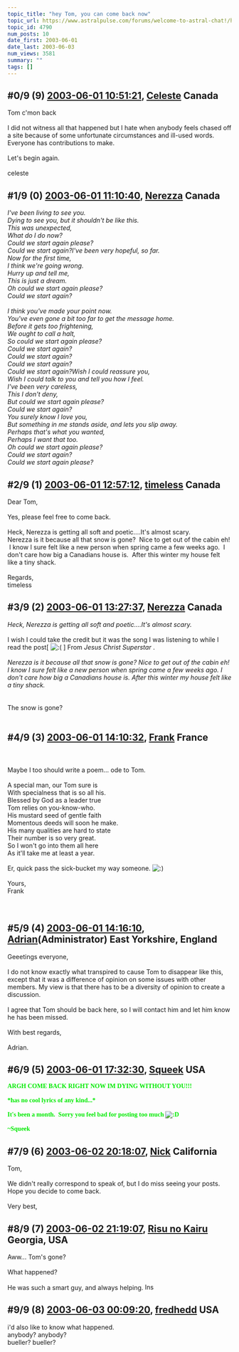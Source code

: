 ```yaml
---
topic_title: "hey Tom, you can come back now"
topic_url: https://www.astralpulse.com/forums/welcome-to-astral-chat!/hey-tom-you-can-come-back-now
topic_id: 4790
num_posts: 10
date_first: 2003-06-01
date_last: 2003-06-03
num_views: 3581
summary: ""
tags: []
---
```


## \#0/9 (9) [2003-06-01 10:51:21](https://www.astralpulse.com/forums/index.php?msg=120482), [Celeste](https://www.astralpulse.com/forums/profile/?u=1628) Canada ##
<section>
Tom c'mon back
<br>
<br>
I did not witness all that happened but I hate when anybody feels chased off a site because of some unfortunate circumstances and ill-used words. Everyone has contributions to make.
<br>
<br>
Let's begin again.
<br>
<br>
celeste
</section>

## \#1/9 (0) [2003-06-01 11:10:40](https://www.astralpulse.com/forums/index.php?msg=32900), [Nerezza](https://www.astralpulse.com/forums/profile/?u=740) Canada ##
<section>
<i>
 I've been living to see you.
 <br>
 Dying to see you, but it shouldn't be like this.
 <br>
 This was unexpected,
 <br>
 What do I do now?
 <br>
 Could we start again please?
 <br>
 Could we start again?I've been very hopeful, so far.
 <br>
 Now for the first time,
 <br>
 I think we're going wrong.
 <br>
 Hurry up and tell me,
 <br>
 This is just a dream.
 <br>
 Oh could we start again please?
 <br>
 Could we start again?
 <br>
 <br>
 I think you've made your point now.
 <br>
 You've even gone a bit too far to get the message home.
 <br>
 Before it gets too frightening,
 <br>
 We ought to call a halt,
 <br>
 So could we start again please?
 <br>
 Could we start again?
 <br>
 Could we start again?
 <br>
 Could we start again?
 <br>
 Could we start again?Wish I could reassure you,
 <br>
 Wish I could talk to you and tell you how I feel.
 <br>
 I've been very careless,
 <br>
 This I don't deny,
 <br>
 But could we start again please?
 <br>
 Could we start again?
 <br>
 You surely know I love you,
 <br>
 But something in me stands aside, and lets you slip away.
 <br>
 Perhaps that's what you wanted,
 <br>
 Perhaps I want that too.
 <br>
 Oh could we start again please?
 <br>
 Could we start again?
 <br>
 Could we start again please?
 <br>
</i>
</section>

## \#2/9 (1) [2003-06-01 12:57:12](https://www.astralpulse.com/forums/index.php?msg=32909), [timeless](https://www.astralpulse.com/forums/profile/?u=1601) Canada ##
<section>
Dear Tom,
<br>
<br>
Yes, please feel free to come back.
<br>
<br>
Heck, Nerezza is getting all soft and poetic....It's almost scary.
<br>
Nerezza is it because all that snow is gone?  Nice to get out of the cabin eh!  I know I sure felt like a new person when spring came a few weeks ago.  I don't care how big a Canadians house is.  After this winter my house felt like a tiny shack.
<br>
<br>
Regards,
<br>
timeless
</section>

## \#3/9 (2) [2003-06-01 13:27:37](https://www.astralpulse.com/forums/index.php?msg=32915), [Nerezza](https://www.astralpulse.com/forums/profile/?u=740) Canada ##
<section>
<i>
 Heck, Nerezza is getting all soft and poetic....It's almost scary.
</i>
<br>
<br>
I wish I could take the credit but it was the song I was listening to while I read the post[
<img alt=":(" class="smiley" src="https://www.astralpulse.com/forums/Smileys/fugue/sad.png" title="Sad"/>
] From
<i>
 Jesus Christ Superstar
</i>
.
<br>
<br>
<i>
 Nerezza is it because all that snow is gone? Nice to get out of the cabin eh! I know I sure felt like a new person when spring came a few weeks ago. I don't care how big a Canadians house is. After this winter my house felt like a tiny shack.
 <br>
</i>
<br>
<br>
The snow is gone?
<br>
<br>
</section>

## \#4/9 (3) [2003-06-01 14:10:32](https://www.astralpulse.com/forums/index.php?msg=32921), [Frank](https://www.astralpulse.com/forums/profile/?u=359) France ##
<section>
<br>
<br>
Maybe I too should write a poem... ode to Tom.
<br>
<br>
A special man, our Tom sure is
<br>
With specialness that is so all his.
<br>
Blessed by God as a leader true
<br>
Tom relies on you-know-who.
<br>
His mustard seed of gentle faith
<br>
Momentous deeds will soon he make.
<br>
His many qualities are hard to state
<br>
Their number is so very great.
<br>
So I won't go into them all here
<br>
As it'll take me at least a year.
<br>
<br>
Er, quick pass the sick-bucket my way someone.
<img alt=":)" class="smiley" src="https://www.astralpulse.com/forums/Smileys/fugue/smiley.png" title="Smiley"/>
<br>
<br>
Yours,
<br>
Frank
<br>
<br>
<br>
</section>

## \#5/9 (4) [2003-06-01 14:16:10](https://www.astralpulse.com/forums/index.php?msg=32922), [Adrian](https://www.astralpulse.com/forums/profile/?u=31)(Administrator) East Yorkshire, England ##
<section>
Geeetings everyone,
<br>
<br>
I do not know exactly what transpired to cause Tom to disappear like this, except that it was a difference of opinion on some issues with other members. My view is that there has to be a diversity of opinion to create a discussion.
<br>
<br>
I agree that Tom should be back here, so I will contact him and let him know he has been missed.
<br>
<br>
With best regards,
<br>
<br>
Adrian.
<br>
</section>

## \#6/9 (5) [2003-06-01 17:32:30](https://www.astralpulse.com/forums/index.php?msg=32937), [Squeek](https://www.astralpulse.com/forums/profile/?u=1578) USA ##
<section>
<b>
 <font color='"teal"'>
  <font face='"Comic' ms&quot;="" sans="">
   ARGH COME BACK RIGHT NOW IM DYING WITHOUT YOU!!!
   <br>
   <br>
   *has no cool lyrics of any kind...*
   <br>
   <br>
   It's been a month.  Sorry you feel bad for posting too much
   <img alt=":D" class="smiley" src="https://www.astralpulse.com/forums/Smileys/fugue/cheesy.png" title="Cheesy"/>
   <br>
   <br>
   ~Squeek
  </font>
 </font>
</b>
</section>

## \#7/9 (6) [2003-06-02 20:18:07](https://www.astralpulse.com/forums/index.php?msg=33120), [Nick](https://www.astralpulse.com/forums/profile/?u=2080) California ##
<section>
Tom,
<br>
<br>
We didn't really correspond to speak of, but I do miss seeing your posts. Hope you decide to come back.
<br>
<br>
Very best,
</section>

## \#8/9 (7) [2003-06-02 21:19:07](https://www.astralpulse.com/forums/index.php?msg=33122), [Risu no Kairu](https://www.astralpulse.com/forums/profile/?u=430) Georgia, USA ##
<section>
Aww... Tom's gone?
<br>
<br>
What happened?
<br>
<br>
He was such a smart guy, and always helping.
<img alt="Insert" border="0" height="15" icon:="" sigh...="" speech="" src="images/icon_speech_sigh.gif" width="27"/>
</section>

## \#9/9 (8) [2003-06-03 00:09:20](https://www.astralpulse.com/forums/index.php?msg=33132), [fredhedd](https://www.astralpulse.com/forums/profile/?u=692) USA ##
<section>
i'd also like to know what happened.
<br>
anybody? anybody?
<br>
bueller? bueller?
</section>